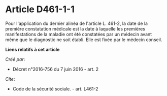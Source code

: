 # Article D461-1-1

Pour l'application du dernier alinéa de l'article L. 461-2, la date de la première constatation médicale est la date à
laquelle les premières manifestations de la maladie ont été constatées par un médecin avant même que le diagnostic ne soit
établi. Elle est fixée par le médecin conseil.

**Liens relatifs à cet article**

_Créé par_:

  - Décret n°2016-756 du 7 juin 2016 - art. 2

_Cite_:

  - Code de la sécurité sociale. - art. L461-2
